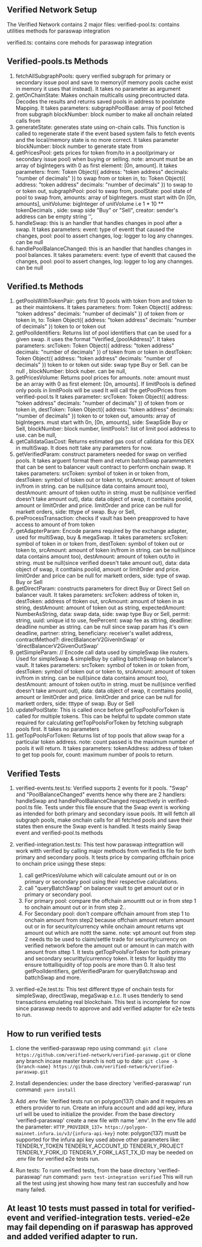 ## Verified Network Setup

The Verified Network contains 2 major files:
verified-pool.ts: contains utilities methods for paraswap integration

verified.ts: contains core mehods for paraswap integration

## Verified-pools.ts Methods

1. fetchAllSubgraphPools: query verified subgraph for primary or secondary issue pool and save to memory(if memory pools cache exist in memory it uses that instead). It takes no parameter as argument
2. getOnChainState: Makes onchain multicalls using precontructed data. Decodes the results and returns saved pools in address to poolstate Mapping. It takes parameters:
   subgraphPoolBase: array of pool fetched from subgraph
   blockNumber: block number to make all onchain related calls from
3. generateState: generates state using on-chain calls. This function is called to regenerate state if the event based system fails to fetch events and the local/memory state is no more correct. It takes parameter
   blockNumber: block number to generate state from
4. getPricesPool: gets prices for token from/to in a pool(primary or secondary issue pool) when buying or selling. note: amount must be an array of bigIntegers with 0 as first element: [0n, amount].
   It takes parameters:
   from: Token Object({
   address: "token address"
   decimals: "number of decimals"
   }) to swap from or token in,
   to: Token Object({
   address: "token address"
   decimals: "number of decimals"
   }) to swap to or token out,
   subgraphPool: pool to swap from,
   poolState: pool state of pool to swap from,
   amounts: array of bigIntegers. must start with 0n [0n, amounts],
   unitVolume: bigInteger of unitVolume i.e 1 \* 10 \*\* tokenDecimals ,
   side: swap side "Buy" or "Sell",
   creator: sender's address can be empty string '',
5. handleSwap: this is an handler that handles changes in pool after a swap. It takes parameters:
   event: type of eventt that caused the changes,
   pool: pool to assert changes,
   log: logger to log any channges. can be null
6. handlePoolBalanceChanged: this is an handler that handles changes in pool balances. It takes parameters:
   event: type of eventt that caused the changes,
   pool: pool to assert changes,
   log: logger to log any channges. can be null

## Verified.ts Methods

1. getPoolsWithTokenPair: gets first 10 pools with token from and token to as their maintokens.
   It takes parameters:
   from: Token Object({
   address: "token address"
   decimals: "number of decimals"
   }) of token from or token in,
   to: Token Object({
   address: "token address"
   decimals: "number of decimals"
   }) token to or token out
2. getPoolIdentifiers: Returns list of pool identifiers that can be used for a given swap. it uses the format "Verified\_{poolAddress}". It takes parameters:
   srcToken: Token Object({
   address: "token address"
   decimals: "number of decimals"
   }) of token from or token in
   destToken: Token Object({
   address: "token address"
   decimals: "number of decimals"
   }) token to or token out
   side: swap type Buy or Sell. can be null ,
   blockNumber: block nuber. can be null,
3. getPricesVolume: Returns pool prices for amounts.
   note:
   amount must be an array with 0 as first element: [0n, amounts].
   If limitPools is defined only pools in limitPools will be used
   It will call the getPoolPrices from verified-pool.ts
   It takes parameter:
   srcToken: Token Object({
   address: "token address"
   decimals: "number of decimals"
   }) of token from or token in,
   destToken: Token Object({
   address: "token address"
   decimals: "number of decimals"
   }) token to or token out,
   amounts: array of bigIntegers. must start with 0n, [0n, amounts],
   side: SwapSide Buy or Sell,
   blockNumber: block number,
   limitPools?: list of limit pool address to use. can be null,
4. getCalldataGasCost: Returns estimated gas cost of calldata for this DEX in multiSwap. It does nott take any parameters for now.
5. getVerifiedParam: construct parameters needed for swap on verified pools. It takes arguent format them and return batchSwap parammeters that can be sent to balancer vault contract to perform onchain swap.
   It takes parameters:
   srcToken: symbol of token in or token from,
   destToken: symbol of token out or token to,
   srcAmount: amount of token in/from in string. can be null(since data contains amount too),
   destAmount: amount of token out/to in string. must be null(since verified doesn't take amount out),
   data: data object of swap, it conttains poolid, amount or limitOrder and price. limitOrder and price can be null for markett orders,
   side: tttype of swap. Buy or Sell,
6. preProcessTransaction: checks if vault has been preapproved to have access to amount of from token
7. getAdapterParam: Encode params required by the exchange adapter, used for multiSwap, buy & megaSwap.
   It takes parameters:
   srcToken: symbol of token in or token from,
   destToken: symbol of token out or token to,
   srcAmount: amount of token in/from in string. can be null(since data contains amount too),
   destAmount: amount of token out/to in string. must be null(since verified doesn't take amount out),
   data: data object of swap, it conttains poolid, amount or limitOrder and price. limitOrder and price can be null for markett orders,
   side: type of swap. Buy or Sell
8. getDirectParam: constructs parameters for direct Buy or Direct Sell on balancer vault.
   It takes parameters:
   srcToken: address of token in,
   destToken: address of ttoken out,
   srcAmount: amount of token in as string,
   destAmount: amount of token out as string,
   expectedAmount: NumberAsString,
   data: swap data,
   side: swap type Buy or Sell,
   permit: string,
   uuid: unique id to use,
   feePercent: swap fee as sttring,
   deadline: deadline number as string. can be null since swap param has it's own deadline,
   partner: string,
   beneficiary: receiver's wallet address,
   contractMethod?: directBalancerV2GivenInSwap' or 'directBalancerV2GivenOutSwap'
9. getSimpleParam: // Encode call data used by simpleSwap like routers. Used for simpleSwap & simpleBuy by calling battchSwap on balancer's vault. It takes parameters:
   srcToken: symbol of token in or token from,
   destToken: symbol of token out or token to,
   srcAmount: amount of token in/from in string. can be null(since data contains amount too),
   destAmount: amount of token out/to in string. must be null(since verified doesn't take amount out),
   data: data object of swap, it conttains poolid, amount or limitOrder and price. limitOrder and price can be null for markett orders,
   side: tttype of swap. Buy or Sell
10. updatePoolState: This is called once before getTopPoolsForToken is called for multiple tokens. This can be helpful to update common state required for calculating getTopPoolsForToken by fetching subgraph pools first. It takes no parameters
11. getTopPoolsForToken: Returns list of top pools that allow swap for a particular token address. note: count passed is the maximum number of pools it will return. It takes parameters:
    tokenAddress: address of token to get top pools for,
    count: maximum number of pools to return.

## Verified Tests

1.  verified-events.test.ts: Verified supports 2 events for it pools. "Swap" and "PoolBalanceChanged" eventts hence why there are 2 handlers: handleSwap and handlePoolBalanceChanged respectively in verified-pool.ts file. Tests under this file ensure that the Swap event is working as intended for both primary and secondary issue pools. Itt will fettch all subgraph pools, make onchain calls for all fetched pools and save their states then ensure the Swap event is handled. It tests mainly Swap event and verified-pool.ts methods

2.  verified-integration.test.ts: This test how paraswap inttegrattion will work witth verified by calling major methods from verified.ts file for both primary and secondary pools.
    It tests price by comparing offchain price to onchain price usingg these steps:

    1.  call getPricesVolume which will calculate amount out or in on primary or secondary pool using their respective calculations.
    2.  call "queryBatchSwap" on balancer vault to get amount out or in primary or secondary pool.
    3.  For primary pool: compare the offchain amounttt out or in from step 1 to onchain amount out or in from step 2..
    4.  For Secondary pool: don't compare offchain amount from step 1 to onchain amount from step2 because offchain amount return amount out or in for security/currency while onchain amount returns vpt amount out which are nottt the same. note: vpt amount out from step 2 needs tto be used to claim/settle trade for security/currency on verified network before the amount out or amount in can match with amount from sttep 1.
        It tests getTopPoolsForToken for both primary and secondary securitty/currenncy token.
        It tests for liquidity ttto ensure tottalliquidity of top pools are more than 0.
        It also test getPoolIdentifiers, getVerifiedParam for queryBatchswap and battchSwap and more.

3.  verified-e2e.test.ts: This test different ttype of onchain tests for simpleSwap, directSwap, megaSwap e.t.c. It uses ttenderly to send transactions emulating real blockchain. This test is incomplete for now since paraswap needs to approve and add verified adapter for e2e tests to run.

## How to run verified tests

1. clone the verified-paraswap repo using command:
   `git clone https://github.com/verified-network/verified-paraswap.git`
   or clone any branch incase master branch is nott up to date:
   `git clone -b {branch-name} https://github.com/verified-network/verified-paraswap.git`

2. Install dependencies: under the base directory 'verified-paraswap' run command:
   `yarn install`

3. Add .env file: Verified tests run on polygon(137) chain and it requires an ethers provider to run. Create an infura account and add api key, infura url will be used to initialize the provider.
   From the base directory 'verified-paraswap' create a new file with name '.env'.
   In the env file add the parameter:
   `HTTP_PROVIDER_137= https://polygon-mainnet.infura.io/v3/{infura-api-key}`
   note:
   polygon(137) mustt be supported for the infura api key used above
   other parameters like:
   TENDERLY_TOKEN
   TENDERLY_ACCOUNT_ID
   TENDERLY_PROJECT
   TENDERLY_FORK_ID
   TENDERLY_FORK_LAST_TX_ID
   may be needed on .env file for verified e2e tests run.

4. Run tests: To runn verified tests, from the base directory 'verified-paraswap' run command:
   `yarn test-integration verified`
   This will run all the test using jest showing how many test ran succesfully and how many failed.

## At least 10 tests must passed in total for verified-event and verified-integration tests. veried-e2e may fail depending on if paraswap has approved and added verified adapter to run.

